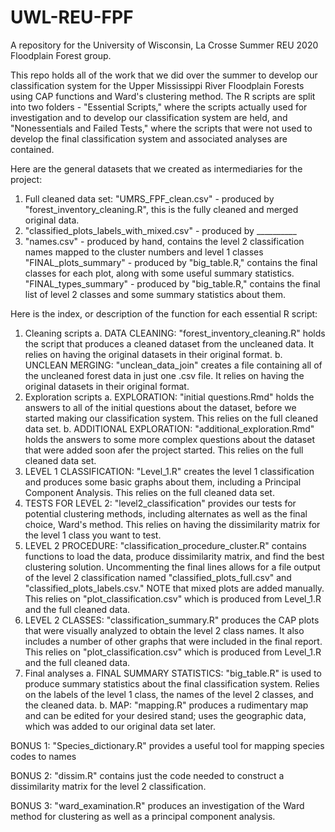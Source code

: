 # UWL-REU-FPF
A repository for the University of Wisconsin, La Crosse Summer REU 2020 Floodplain Forest group.

This repo holds all of the work that we did over the summer to develop our classification system for the Upper Mississippi River Floodplain Forests using CAP functions and Ward's clustering method. The R scripts are split into two folders - "Essential Scripts," where the scripts actually used for investigation and to develop our classification system are held, and "Nonessentials and Failed Tests," where the scripts that were not used to develop the final classification system and associated analyses are contained.

Here are the general datasets that we created as intermediaries for the project:
1. Full cleaned data set: "UMRS_FPF_clean.csv" - produced by "forest_inventory_cleaning.R", this is the fully cleaned and merged original data.
3. "classified_plots_labels_with_mixed.csv" - produced by __________
4. "names.csv" - produced by hand, contains the level 2 classification names mapped to the cluster numbers and level 1 classes
"FINAL_plots_summary" - produced by "big_table.R," contains the final classes for each plot, along with some useful summary statistics.
"FINAL_types_summary" - produced by "big_table.R," contains the final list of level 2 classes and some summary statistics about them.


Here is the index, or description of the function for each essential R script:
1. Cleaning scripts
a. DATA CLEANING: "forest_inventory_cleaning.R" holds the script that produces a cleaned dataset from the uncleaned data. It relies on having the original datasets in their original format.
b. UNCLEAN MERGING: "unclean_data_join" creates a file containing all of the uncleaned forest data in just one .csv file. It relies on having the original datasets in their original format.
2. Exploration scripts
a. EXPLORATION: "initial questions.Rmd" holds the answers to all of the initial questions about the dataset, before we started making our classification system. This relies on the full cleaned data set.
b. ADDITIONAL EXPLORATION: "additional_exploration.Rmd" holds the answers to some more complex questions about the dataset that were added soon afer the project started. This relies on the full cleaned data set.
3. LEVEL 1 CLASSIFICATION: "Level_1.R" creates the level 1 classification and produces some basic graphs about them, including a Principal Component Analysis. This relies on the full cleaned data set. 
4. TESTS FOR LEVEL 2: "level2_classification" provides our tests for potential clustering methods, including alternates as well as the final choice, Ward's method. This relies on having the dissimilarity matrix for the level 1 class you want to test.
5. LEVEL 2 PROCEDURE: "classification_procedure_cluster.R" contains functions to load the data, produce dissimilarity matrix, and find the best clustering solution. Uncommenting the final lines allows for a file output of the level 2 classification named "classified_plots_full.csv" and "classified_plots_labels.csv." NOTE that mixed plots are added manually. This relies on "plot_classification.csv" which is produced from Level_1.R and the full cleaned data.
6. LEVEL 2 CLASSES: "classification_summary.R" produces the CAP plots that were visually analyzed to obtain the level 2 class names. It also includes a number of other graphs that were included in the final report. This relies on "plot_classification.csv" which is produced from Level_1.R and the full cleaned data.
7. Final analyses
a. FINAL SUMMARY STATISTICS: "big_table.R" is used to produce summary statistics about the final classification system. Relies on the labels of the level 1 class, the names of the level 2 classes, and the cleaned data.
b. MAP: "mapping.R" produces a rudimentary map and can be edited for your desired stand; uses the geographic data, which was added to our original data set later.

BONUS 1: "Species_dictionary.R" provides a useful tool for mapping species codes to names

BONUS 2: "dissim.R" contains just the code needed to construct a dissimilarity matrix for the level 2 classification.

BONUS 3: "ward_examination.R" produces an investigation of the Ward method for clustering as well as a principal component analysis.
